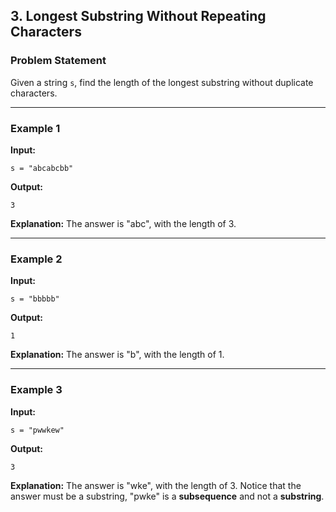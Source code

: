 ## 3. Longest Substring Without Repeating Characters

### Problem Statement

Given a string `s`, find the length of the longest substring without duplicate characters.

---

### Example 1

**Input:**
```plaintext
s = "abcabcbb"
```
**Output:**
```plaintext
3
```
**Explanation:** The answer is "abc", with the length of 3.

---

### Example 2

**Input:**
```plaintext
s = "bbbbb"
```
**Output:**
```plaintext
1
```
**Explanation:** The answer is "b", with the length of 1.

---

### Example 3

**Input:**
```plaintext
s = "pwwkew"
```
**Output:**
```plaintext
3
```
**Explanation:** The answer is "wke", with the length of 3.
Notice that the answer must be a substring, "pwke" is a **subsequence** and not a **substring**.

